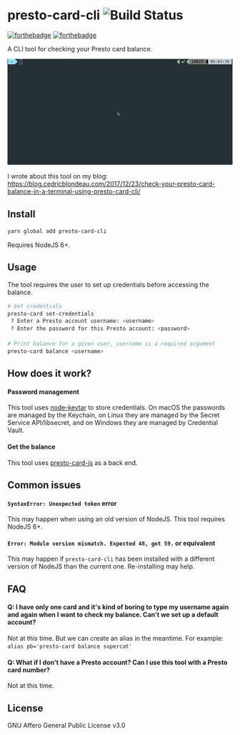 # presto-card-cli ![Build Status](https://api.travis-ci.org/cedricblondeau/presto-card-cli.svg?branch=master)

[![forthebadge](http://forthebadge.com/images/badges/uses-js.svg)](http://forthebadge.com) [![forthebadge](http://forthebadge.com/images/badges/you-didnt-ask-for-this.svg)](http://forthebadge.com)

A CLI tool for checking your Presto card balance.

![demo gif](https://raw.githubusercontent.com/cedricblondeau/presto-card-cli/master/demo.gif)

I wrote about this tool on my blog: https://blog.cedricblondeau.com/2017/12/23/check-your-presto-card-balance-in-a-terminal-using-presto-card-cli/

## Install

```bash
yarn global add presto-card-cli
```

Requires NodeJS 6+.

## Usage

The tool requires the user to set up credentials before accessing the balance.

```bash
# Set credentials
presto-card set-credentials
 ? Enter a Presto account username: <username>
 ? Enter the password for this Presto account: <password>

# Print balance for a given user, username is a required argument
presto-card balance <username>
```

## How does it work?

#### Password management

This tool uses [node-keytar](https://github.com/atom/node-keytar) to store credentials. On macOS the passwords are managed by the Keychain, on Linux they are managed by the Secret Service API/libsecret, and on Windows they are managed by Credential Vault.

#### Get the balance

This tool uses [presto-card-js](https://www.npmjs.com/package/presto-card-js) as a back end.

## Common issues

#### `SyntaxError: Unexpected token` error

This may happen when using an old version of NodeJS. This tool requires NodeJS 6+.

#### `Error: Module version mismatch. Expected 48, got 59.` or equivalent

This may happen if `presto-card-cli` has been installed with a different version of NodeJS than the current one. Re-installing may help.

## FAQ

#### Q: I have only one card and it's kind of boring to type my username again and again when I want to check my balance. Can't we set up a default account?

Not at this time. But we can create an alias in the meantime.
For example: `alias pb='presto-card balance supercat'`

#### Q: What if I don't have a Presto account? Can I use this tool with a Presto card number?

Not at this time.

## License

GNU Affero General Public License v3.0
